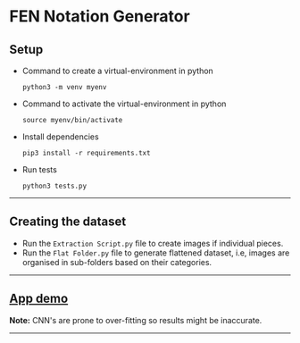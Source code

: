 # FEN Notation Generator
## Setup
- Command to create a virtual-environment in python

      python3 -m venv myenv
- Command to activate the virtual-environment in python

      source myenv/bin/activate
- Install dependencies

      pip3 install -r requirements.txt
- Run tests

      python3 tests.py
***
## Creating the dataset
- Run the `Extraction Script.py` file to create images if individual pieces.
- Run the `Flat Folder.py` file to generate flattened dataset, i.e, images are organised in sub-folders based on their categories.
***
## [App demo](https://www.youtube.com/watch?v=Z0pF8115-fk)
**Note:** CNN's are prone to over-fitting so results might be inaccurate.
***
